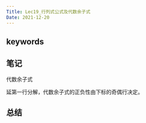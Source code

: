 ```yaml
---
Title: Lec19_行列式公式及代数余子式
Date: 2021-12-20
---
```


## keywords

## 笔记

代数余子式

延第一行分解，代数余子式的正负性由下标的奇偶行决定。

## 总结